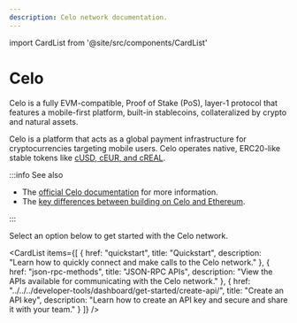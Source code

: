 ```yaml
---
description: Celo network documentation.
---
```


import CardList from '@site/src/components/CardList'

# Celo

Celo is a fully EVM-compatible, Proof of Stake (PoS), layer-1 protocol that features a mobile-first platform, built-in
stablecoins, collateralized by crypto and natural assets.

Celo is a platform that acts as a global payment infrastructure for cryptocurrencies targeting mobile users. Celo operates
native, ERC20-like stable tokens like [cUSD, cEUR, and cREAL](https://celoreserve.org/).

:::info See also

- The [official Celo documentation](https://docs.celo.org/) for more information.
- The [key differences between building on Celo and Ethereum](https://docs.celo.org/developer/migrate/from-ethereum).

:::

Select an option below to get started with the Celo network. 

<CardList
  items={[
    {
      href: "quickstart",
      title: "Quickstart",
      description: "Learn how to quickly connect and make calls to the Celo network."
    },
    {
      href: "json-rpc-methods",
      title: "JSON-RPC APIs",
      description: "View the APIs available for communicating with the Celo network."
    },
    {
      href: "../../../developer-tools/dashboard/get-started/create-api/",
      title: "Create an API key",
      description: "Learn how to create an API key and secure and share it with your team."
    }
  ]}
/>
